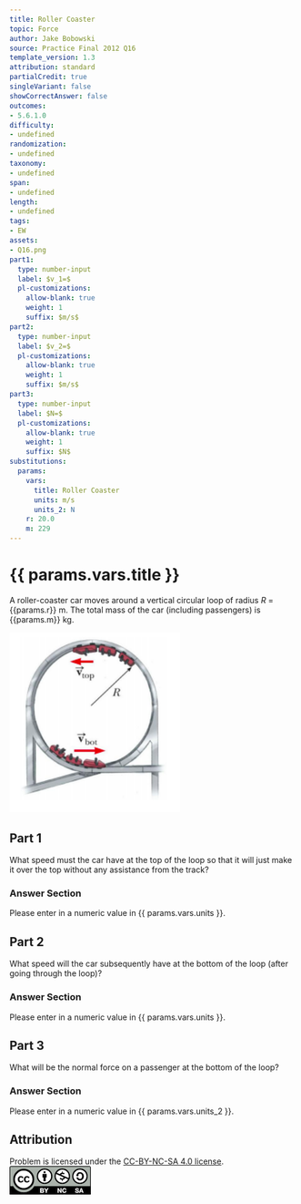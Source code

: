 ```yaml
---
title: Roller Coaster
topic: Force
author: Jake Bobowski
source: Practice Final 2012 Q16
template_version: 1.3
attribution: standard
partialCredit: true
singleVariant: false
showCorrectAnswer: false
outcomes:
- 5.6.1.0
difficulty:
- undefined
randomization:
- undefined
taxonomy:
- undefined
span:
- undefined
length:
- undefined
tags:
- EW
assets:
- Q16.png
part1:
  type: number-input
  label: $v_1=$
  pl-customizations:
    allow-blank: true
    weight: 1
    suffix: $m/s$
part2:
  type: number-input
  label: $v_2=$
  pl-customizations:
    allow-blank: true
    weight: 1
    suffix: $m/s$
part3:
  type: number-input
  label: $N=$
  pl-customizations:
    allow-blank: true
    weight: 1
    suffix: $N$
substitutions:
  params:
    vars:
      title: Roller Coaster
      units: m/s
      units_2: N
    r: 20.0
    m: 229
---
```

# {{ params.vars.title }}
A roller-coaster car moves around a vertical circular loop of radius $R$ = {{params.r}} m.
The total mass of the car (including passengers) is {{params.m}} kg.

<img src="Q16.png" width=300>

## Part 1

What speed must the car have at the top of the loop so that it will just make it over the top without any assistance from the track?

### Answer Section

Please enter in a numeric value in {{ params.vars.units }}.

## Part 2

What speed will the car subsequently have at the bottom of the loop (after going through the loop)?

### Answer Section

Please enter in a numeric value in {{ params.vars.units }}.

## Part 3

What will be the normal force on a passenger at the bottom of the loop?

### Answer Section

Please enter in a numeric value in {{ params.vars.units_2 }}.

## Attribution

Problem is licensed under the [CC-BY-NC-SA 4.0 license](https://creativecommons.org/licenses/by-nc-sa/4.0/).<br> ![The Creative Commons 4.0 license requiring attribution-BY, non-commercial-NC, and share-alike-SA license.](https://raw.githubusercontent.com/firasm/bits/master/by-nc-sa.png)